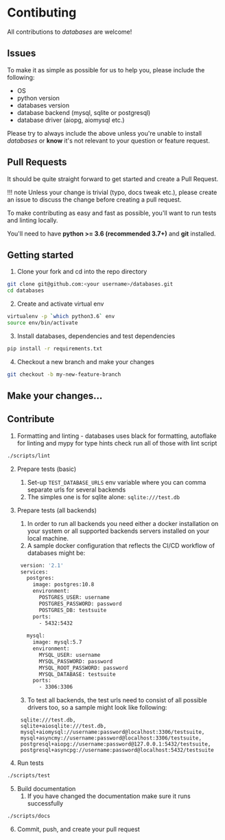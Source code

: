 # Contibuting

All contributions to *databases* are welcome!

## Issues

To make it as simple as possible for us to help you, please include the following:

* OS 
* python version
* databases version
* database backend (mysql, sqlite or postgresql)
* database driver (aiopg, aiomysql etc.)

Please try to always include the above unless you're unable to install *databases* or **know** it's not relevant
to your question or feature request.

## Pull Requests

It should be quite straight forward to get started and create a Pull Request.

!!! note
    Unless your change is trivial (typo, docs tweak etc.), please create an issue to discuss the change before
    creating a pull request.

To make contributing as easy and fast as possible, you'll want to run tests and linting locally. 

You'll need to have **python >= 3.6 (recommended 3.7+)** and **git** installed.

## Getting started

1. Clone your fork and cd into the repo directory
```bash
git clone git@github.com:<your username>/databases.git
cd databases
```

2. Create and activate virtual env
```bash
virtualenv -p `which python3.6` env
source env/bin/activate
```

3. Install databases, dependencies and test dependencies
```bash
pip install -r requirements.txt
```

4. Checkout a new branch and make your changes
```bash
git checkout -b my-new-feature-branch
```

## Make your changes...

## Contribute

1. Formatting and linting - databases uses black for formatting, autoflake for linting and mypy for type hints check
run all of those with lint script
```bash
./scripts/lint
```

2. Prepare tests (basic)
   1. Set-up `TEST_DATABASE_URLS` env variable where you can comma separate urls for several backends
   2. The simples one is for sqlite alone: `sqlite:///test.db`

3. Prepare tests (all backends)
   1. In order to run all backends you need either a docker installation on your system or all supported backends servers installed on your local machine.
   2. A sample docker configuration that reflects the CI/CD workflow of databases might be:
   
   ```dockerfile
    version: '2.1'
    services:
      postgres:
        image: postgres:10.8
        environment:
          POSTGRES_USER: username
          POSTGRES_PASSWORD: password
          POSTGRES_DB: testsuite
        ports:
          - 5432:5432
    
      mysql:
        image: mysql:5.7
        environment:
          MYSQL_USER: username
          MYSQL_PASSWORD: password
          MYSQL_ROOT_PASSWORD: password
          MYSQL_DATABASE: testsuite
        ports:
          - 3306:3306
   ```
   3. To test all backends, the test urls need to consist of all possible drivers too, so a sample might look like following:
   ```text
    sqlite:///test.db,
    sqlite+aiosqlite:///test.db,
    mysql+aiomysql://username:password@localhost:3306/testsuite,
    mysql+asyncmy://username:password@localhost:3306/testsuite,
    postgresql+aiopg://username:password@127.0.0.1:5432/testsuite,
    postgresql+asyncpg://username:password@localhost:5432/testsuite
   ```

4. Run tests
```bash
./scripts/test
```

5. Build documentation
   1. If you have changed the documentation make sure it runs successfully
```bash
./scripts/docs
```

6. Commit, push, and create your pull request
